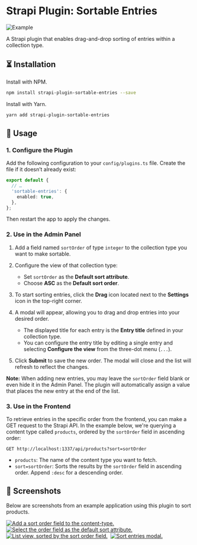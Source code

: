 # Strapi Plugin: Sortable Entries

<img src="./assets/example.gif" alt="Example" />

A Strapi plugin that enables drag-and-drop sorting of entries within a collection type.

## ⏳ Installation

Install with NPM.

```bash
npm install strapi-plugin-sortable-entries --save
```

Install with Yarn.

```bash
yarn add strapi-plugin-sortable-entries
```

## 🔧 Usage

### 1. Configure the Plugin

Add the following configuration to your `config/plugins.ts` file. Create the file if it doesn’t already exist:

```ts
export default {
  // …
  'sortable-entries': {
    enabled: true,
  },
};
```

Then restart the app to apply the changes.

### 2. Use in the Admin Panel

1. Add a field named `sortOrder` of type `integer` to the collection type you want to make sortable.

2. Configure the view of that collection type:
   - Set `sortOrder` as the **Default sort attribute**.
   - Choose **ASC** as the **Default sort order**.

3. To start sorting entries, click the **Drag** icon located next to the **Settings** icon in the top-right corner.

4. A modal will appear, allowing you to drag and drop entries into your desired order.
   - The displayed title for each entry is the **Entry title** defined in your collection type.
   - You can configure the entry title by editing a single entry and selecting **Configure the view** from the three-dot menu (`...`).

5. Click **Submit** to save the new order. The modal will close and the list will refresh to reflect the changes.

**Note:** When adding new entries, you may leave the `sortOrder` field blank or even hide it in the Admin Panel. The plugin will automatically assign a value that places the new entry at the end of the list.

### 3. Use in the Frontend

To retrieve entries in the specific order from the frontend, you can make a GET request to the Strapi API. In the example below, we're querying a content type called `products`, ordered by the `sortOrder` field in ascending order:

```http
GET http://localhost:1337/api/products?sort=sortOrder
```

- `products`: The name of the content type you want to fetch.
- `sort=sortOrder`: Sorts the results by the `sortOrder` field in ascending order. Append `:desc` for a descending order.

## 📸 Screenshots

Below are screenshots from an example application using this plugin to sort products.

<a href="./assets/content-type-builder.png"/><img src="./assets/content-type-builder-thumb.png" alt="Add a sort order field to the content-type." /></a>&nbsp;&nbsp;<a href="./assets/content-manager-configure-the-view.png"/><img src="./assets/content-manager-configure-the-view-thumb.png" alt="Select the order field as the default sort attribute." /></a>&nbsp;&nbsp;<a href="./assets/content-manager-list-view.png"/><img src="./assets/content-manager-list-view-thumb.png" alt="List view, sorted by the sort order field." /></a>&nbsp;&nbsp;<a href="./assets/content-manager-list-view-sort-entries.png"/><img src="./assets/content-manager-list-view-sort-entries-thumb.png" alt="Sort entries modal." /></a>
